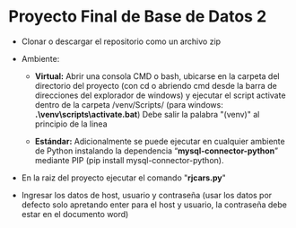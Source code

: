 # Proyecto Final de Base de Datos 2

- Clonar o descargar el repositorio como un archivo zip

- Ambiente:

  - **Virtual:** Abrir una consola CMD o bash, ubicarse en la carpeta del directorio del proyecto (con cd o abriendo cmd desde la barra de direcciones del explorador de windows) y ejecutar el script activate dentro de la carpeta /venv/Scripts/ (para windows: **.\venv\scripts\activate.bat**) Debe salir la palabra "(venv)" al principio de la linea
  
  - **Estándar:** Adicionalmente se puede ejecutar en cualquier ambiente de Python instalando la dependencia “**mysql-connector-python**” mediante PIP (pip install mysql-connector-python).

- En la raiz del proyecto ejecutar el comando "**rjcars.py**"

- Ingresar los datos de host, usuario y contraseña (usar los datos por defecto solo apretando enter para el host y usuario, la contraseña debe estar en el documento word)
